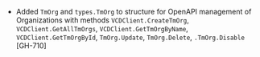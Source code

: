 * Added `TmOrg` and `types.TmOrg` to structure for OpenAPI management of Organizations with methods
  `VCDClient.CreateTmOrg`, `VCDClient.GetAllTmOrgs`, `VCDClient.GetTmOrgByName`,
  `VCDClient.GetTmOrgById`, `TmOrg.Update`, `TmOrg.Delete`, `.TmOrg.Disable` [GH-710]
